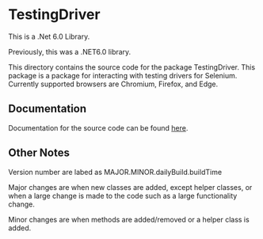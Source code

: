 # TestingDriver
This is a .Net 6.0 Library. 

Previously, this was a .NET6.0 library. 

This directory contains the source code for the package TestingDriver. This package is a package for interacting with testing drivers for Selenium. Currently supported browsers are Chromium, Firefox, and Edge. 

## Documentation
Documentation for the source code can be found [here](https://zzzrst.github.io/TestingDrivers/).

 ## Other Notes
 Version number are labed as MAJOR.MINOR.dailyBuild.buildTime  

Major changes are when new classes are added, except helper classes, or when a large change is made to the code such as a large functionality change.  

Minor changes are when methods are added/removed or a helper class is added.
